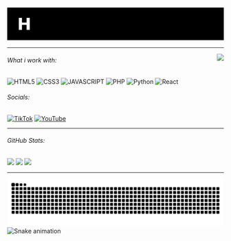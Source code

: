 
<p align="center">
  <img src="typing_effect_nobu.gif" alt="Hi! my name is Nobu" />
</p>


****
<img align="right" height="150" src="https://i.pinimg.com/originals/94/3a/3f/943a3f95936d66dc0c78fd445893431e.gif" />

###### What i work with:
![HTML5](https://img.shields.io/badge/HTML5-E34F26?style=for-the-badge&logo=html5&logoColor=white) ![CSS3](https://img.shields.io/badge/css3-%231572B6.svg?style=for-the-badge&logo=css3&logoColor=white) ![JAVASCRIPT](https://img.shields.io/badge/JavaScript-323330?style=for-the-badge&logo=javascript&logoColor=F7DF1E) ![PHP](https://img.shields.io/badge/php-%23777BB4.svg?style=for-the-badge&logo=php&logoColor=white) ![Python](https://img.shields.io/badge/python-3670A0?style=for-the-badge&logo=python&logoColor=ffdd54) ![React](https://img.shields.io/badge/react-%2320232a.svg?style=for-the-badge&logo=react&logoColor=%2361DAFB)
######  Socials:
[![TikTok](https://img.shields.io/badge/TikTok-%23000000.svg?logo=TikTok&logoColor=white)](https://tiktok.com/@https://www.tiktok.com/@mildrest._) [![YouTube](https://img.shields.io/badge/YouTube-%23FF0000.svg?logo=YouTube&logoColor=white)](@htttps://youtube.com/@powbu) 
****
###### GitHub Stats:

<div align="left">
  <img src="https://github-readme-stats.vercel.app/api?username=nbuuu-u&theme=gruvbox&hide_border=true&include_all_commits=false&count_private=false&show_icons=true">
  <img src="https://nirzak-streak-stats.vercel.app/?user=nbuuu-u&theme=gruvbox&hide_border=true">
  <img src="https://github-readme-stats.vercel.app/api/top-langs/?username=nbuuu-u&theme=gruvbox&hide_border=true&include_all_commits=false&count_private=false&layout=compact">
</div>

****

<img src="https://raw.githubusercontent.com/nbuuu-u/nbuuu-u/output/snake.svg" alt="Snake animation" />

<img src="https://raw.githubusercontent.com/nbuuu-u/nbuuu-u/output/github-contribution-grid-snake.svg" alt="Snake animation" />
